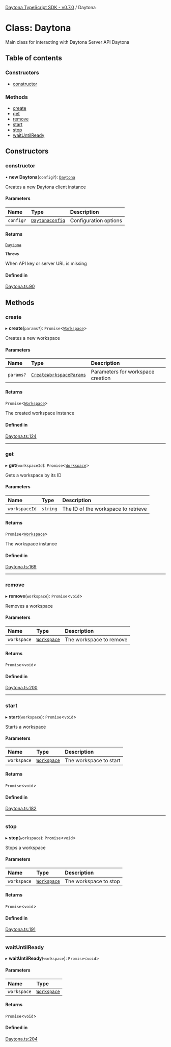[Daytona TypeScript SDK - v0.7.0](../README.md) / Daytona

# Class: Daytona

Main class for interacting with Daytona Server API
 Daytona

## Table of contents

### Constructors

- [constructor](Daytona.md#constructor)

### Methods

- [create](Daytona.md#create)
- [get](Daytona.md#get)
- [remove](Daytona.md#remove)
- [start](Daytona.md#start)
- [stop](Daytona.md#stop)
- [waitUntilReady](Daytona.md#waituntilready)

## Constructors

### constructor

• **new Daytona**(`config?`): [`Daytona`](Daytona.md)

Creates a new Daytona client instance

#### Parameters

| Name | Type | Description |
| :------ | :------ | :------ |
| `config?` | [`DaytonaConfig`](../interfaces/DaytonaConfig.md) | Configuration options |

#### Returns

[`Daytona`](Daytona.md)

**`Throws`**

When API key or server URL is missing

#### Defined in

[Daytona.ts:90](https://github.com/daytonaio/sdk/blob/ffc8236270880d7442f27c0dd60560911b3c474e/packages/typescript/src/Daytona.ts#L90)

## Methods

### create

▸ **create**(`params?`): `Promise`\<[`Workspace`](Workspace.md)\>

Creates a new workspace

#### Parameters

| Name | Type | Description |
| :------ | :------ | :------ |
| `params?` | [`CreateWorkspaceParams`](../interfaces/CreateWorkspaceParams.md) | Parameters for workspace creation |

#### Returns

`Promise`\<[`Workspace`](Workspace.md)\>

The created workspace instance

#### Defined in

[Daytona.ts:124](https://github.com/daytonaio/sdk/blob/ffc8236270880d7442f27c0dd60560911b3c474e/packages/typescript/src/Daytona.ts#L124)

___

### get

▸ **get**(`workspaceId`): `Promise`\<[`Workspace`](Workspace.md)\>

Gets a workspace by its ID

#### Parameters

| Name | Type | Description |
| :------ | :------ | :------ |
| `workspaceId` | `string` | The ID of the workspace to retrieve |

#### Returns

`Promise`\<[`Workspace`](Workspace.md)\>

The workspace instance

#### Defined in

[Daytona.ts:169](https://github.com/daytonaio/sdk/blob/ffc8236270880d7442f27c0dd60560911b3c474e/packages/typescript/src/Daytona.ts#L169)

___

### remove

▸ **remove**(`workspace`): `Promise`\<`void`\>

Removes a workspace

#### Parameters

| Name | Type | Description |
| :------ | :------ | :------ |
| `workspace` | [`Workspace`](Workspace.md) | The workspace to remove |

#### Returns

`Promise`\<`void`\>

#### Defined in

[Daytona.ts:200](https://github.com/daytonaio/sdk/blob/ffc8236270880d7442f27c0dd60560911b3c474e/packages/typescript/src/Daytona.ts#L200)

___

### start

▸ **start**(`workspace`): `Promise`\<`void`\>

Starts a workspace

#### Parameters

| Name | Type | Description |
| :------ | :------ | :------ |
| `workspace` | [`Workspace`](Workspace.md) | The workspace to start |

#### Returns

`Promise`\<`void`\>

#### Defined in

[Daytona.ts:182](https://github.com/daytonaio/sdk/blob/ffc8236270880d7442f27c0dd60560911b3c474e/packages/typescript/src/Daytona.ts#L182)

___

### stop

▸ **stop**(`workspace`): `Promise`\<`void`\>

Stops a workspace

#### Parameters

| Name | Type | Description |
| :------ | :------ | :------ |
| `workspace` | [`Workspace`](Workspace.md) | The workspace to stop |

#### Returns

`Promise`\<`void`\>

#### Defined in

[Daytona.ts:191](https://github.com/daytonaio/sdk/blob/ffc8236270880d7442f27c0dd60560911b3c474e/packages/typescript/src/Daytona.ts#L191)

___

### waitUntilReady

▸ **waitUntilReady**(`workspace`): `Promise`\<`void`\>

#### Parameters

| Name | Type |
| :------ | :------ |
| `workspace` | [`Workspace`](Workspace.md) |

#### Returns

`Promise`\<`void`\>

#### Defined in

[Daytona.ts:204](https://github.com/daytonaio/sdk/blob/ffc8236270880d7442f27c0dd60560911b3c474e/packages/typescript/src/Daytona.ts#L204)
